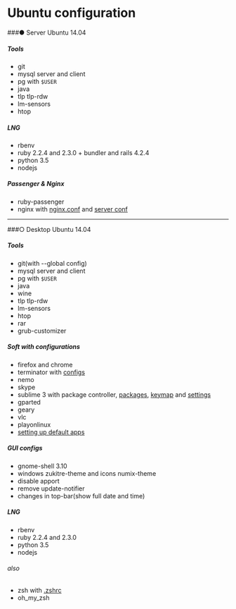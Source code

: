 # Ubuntu configuration

###● Server Ubuntu 14.04

##### Tools
- git
- mysql server and client
- pg with `$USER`
- java
- tlp tlp-rdw
- lm-sensors
- htop

##### LNG
- rbenv
- ruby 2.2.4 and 2.3.0 + bundler and rails 4.2.4
- python 3.5
- nodejs

##### Passenger & Nginx
- ruby-passenger
- nginx with [nginx.conf](https://github.com/AleksSenkou/ubuntu_configuration/blob/master/nginx/nginx.conf) and [server conf](https://github.com/AleksSenkou/ubuntu_configuration/blob/master/nginx/default)

---

###○ Desktop Ubuntu 14.04

##### Tools
- git(with --global config)
- mysql server and client
- pg with `$USER`
- java
- wine
- tlp tlp-rdw
- lm-sensors
- htop
- rar
- grub-customizer

##### Soft with configurations
- firefox and chrome
- terminator with [configs](https://github.com/AleksSenkou/linux_conf/blob/master/terminator/config)
- nemo
- skype
- sublime 3 with package controller, [packages](https://github.com/AleksSenkou/linux_conf/blob/master/subl/package_control_settings), [keymap](https://github.com/AleksSenkou/linux_conf/blob/master/subl/keymap) and [settings](https://github.com/AleksSenkou/linux_conf/blob/master/subl/settings)
- gparted
- geary
- vlc
- playonlinux
- [setting up default apps](https://github.com/AleksSenkou/linux_conf/blob/master/defaults.list)

##### GUI configs
- gnome-shell 3.10
- windows zukitre-theme and icons numix-theme
- disable apport
- remove update-notifier
- changes in top-bar(show full date and time)

##### LNG
- rbenv
- ruby 2.2.4 and 2.3.0
- python 3.5
- nodejs

###### also
- zsh with [.zshrc](https://github.com/AleksSenkou/linux_conf/blob/master/.zshrc)
- oh_my_zsh
